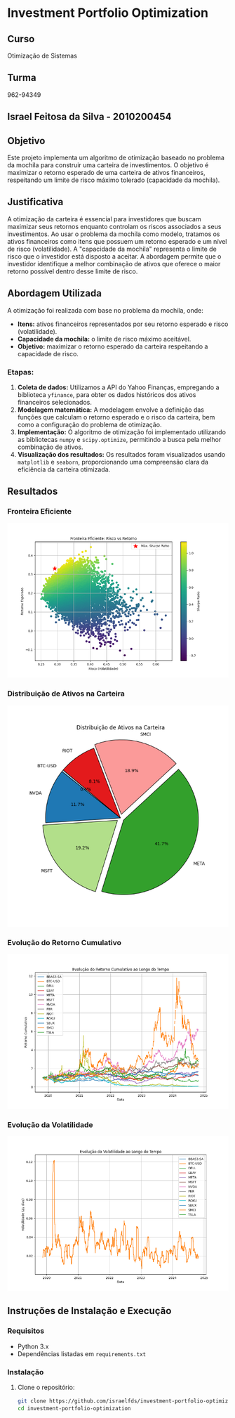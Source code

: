 # Investment Portfolio Optimization

## Curso
Otimização de Sistemas 
## Turma
962-94349
## Israel Feitosa da Silva - 2010200454


## Objetivo

Este projeto implementa um algoritmo de otimização baseado no problema da mochila para construir uma carteira de investimentos. O objetivo é maximizar o retorno esperado de uma carteira de ativos financeiros, respeitando um limite de risco máximo tolerado (capacidade da mochila).

## Justificativa

A otimização da carteira é essencial para investidores que buscam maximizar seus retornos enquanto controlam os riscos associados a seus investimentos. Ao usar o problema da mochila como modelo, tratamos os ativos financeiros como itens que possuem um retorno esperado e um nível de risco (volatilidade). A "capacidade da mochila" representa o limite de risco que o investidor está disposto a aceitar. A abordagem permite que o investidor identifique a melhor combinação de ativos que oferece o maior retorno possível dentro desse limite de risco.

## Abordagem Utilizada

A otimização foi realizada com base no problema da mochila, onde:
- **Itens:** ativos financeiros representados por seu retorno esperado e risco (volatilidade).
- **Capacidade da mochila:** o limite de risco máximo aceitável.
- **Objetivo:** maximizar o retorno esperado da carteira respeitando a capacidade de risco.

### Etapas:
1. **Coleta de dados:** Utilizamos a API do Yahoo Finanças, empregando a biblioteca `yfinance`, para obter os dados históricos dos ativos financeiros selecionados.
2. **Modelagem matemática:** A modelagem envolve a definição das funções que calculam o retorno esperado e o risco da carteira, bem como a configuração do problema de otimização.
3. **Implementação:** O algoritmo de otimização foi implementado utilizando as bibliotecas `numpy` e `scipy.optimize`, permitindo a busca pela melhor combinação de ativos.
4. **Visualização dos resultados:** Os resultados foram visualizados usando `matplotlib` e `seaborn`, proporcionando uma compreensão clara da eficiência da carteira otimizada.

## Resultados

### Fronteira Eficiente
![Fronteira Eficiente](src/fronteira_eficiente.png)

### Distribuição de Ativos na Carteira
![Distribuição de Ativos](src/distribuicao_ativos.png)

### Evolução do Retorno Cumulativo
![Evolução do Retorno Cumulativo](src/evolucao_retorno.png)

### Evolução da Volatilidade
![Evolução da Volatilidade](src/evolucao_risco.png)


## Instruções de Instalação e Execução

### Requisitos
- Python 3.x
- Dependências listadas em `requirements.txt`

### Instalação
1. Clone o repositório:
   ```bash
   git clone https://github.com/israelfds/investment-portfolio-optimization.git
   cd investment-portfolio-optimization
